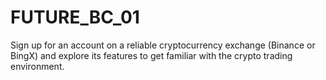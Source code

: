 # FUTURE_BC_01
Sign up for an account on a reliable cryptocurrency exchange (Binance or BingX) and explore its features to get familiar with the crypto trading environment.
